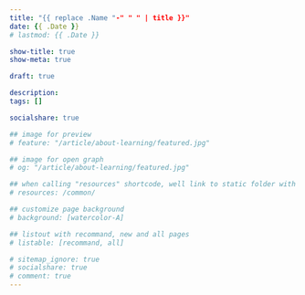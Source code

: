 ```yaml
---
title: "{{ replace .Name "-" " " | title }}"
date: {{ .Date }}
# lastmod: {{ .Date }}

show-title: true
show-meta: true

draft: true

description:
tags: []

socialshare: true

## image for preview
# feature: "/article/about-learning/featured.jpg"

## image for open graph
# og: "/article/about-learning/featured.jpg"

## when calling "resources" shortcode, well link to static folder with this path 
# resources: /common/

## customize page background
# background: [watercolor-A] 

## listout with recommand, new and all pages
# listable: [recommand, all]

# sitemap_ignore: true
# socialshare: true
# comment: true
---
```


<!--more-->

<!-- &nbsp; -->

<!-- [text]({ ref "relpath" })。 -->

<!-- {{< resources/image "paht" "90%" "comment" >}} -->
